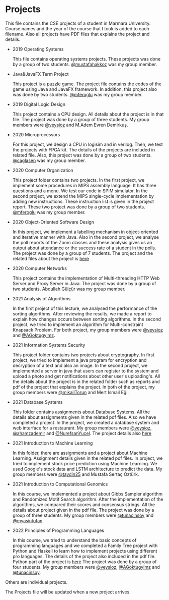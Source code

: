 

# Projects

  This file contains the CSE projects of a student in Marmara University. Course names and the year of the course that I took is added to each filename. Also all projects have PDF files that explains the project and details.

* 2019 Operating Systems

  This file contains operating systems projects. These projects was done by a group of two students. [@mustafahakkoz](https://github.com/mustafahakkoz) was my group member.
  
  
  
* Java&JavaFX Term Project

  This project is a puzzle game. The project file contains the codes of the game using Java and JavaFX framework. In addition, this project also was done by two students. [@mferoglu](https://github.com/mferoglu) was my group member.

  

* 2019 Digital Logic Design

  This project contains a CPU design. All details about the project is in that file. The project was done by a group of three students. My group members were [@veysioz](https://github.com/veysioz) and M.Adem Evren Demirkuş.

  

* 2020 Microprocessors
  
  For this project, we design a CPU in logisim and in verilog. Then, we test the projects with FPGA kit. The details of the projects are included in related file. Also, this project was done by a group of two students. [@caglasen](https://github.com/caglasen) was my group member.
  
  
  
* 2020 Computer Organization
  
  This project folder contains two projects. In the first project, we implement some procedures in MIPS assembly language. It has three questions and a menu. We test our code in SPIM simulator. In the second project, we extend the MIPS single-cycle implementation by adding new instructions. These instruction list is given in the project report. These two project was done by a group of two students. [@mferoglu](https://github.com/mferoglu) was my group member.
  
  
  
* 2020 Object-Oriented Software Design

  In this project, we implement a labelling mechanism in object-oriented and iterative manner with Java. Also in the second project, we analyse the poll reports of the Zoom classes and these analysis gives us an output about attendance or the success rate of a student in the polls. The project was done by a group of 7 students. The project and the related files about the project is [here](https://github.com/enesgarip/CSE3063F20P1_GRP19 )
  
  
  
* 2020 Computer Networks

  This project contains the implementation of Multi-threading HTTP Web Server and Proxy Server in Java.  The project was done by a group of two students. Abdullah Gülçür was my group member.

  

* 2021 Analysis of Algorithms

  In the first project of this lecture, we analysed the performance of the sorting algorithms. After reviewing the results, we made a report to explain how changes occurs between sorting algorithms. In the second project, we tried to implement an algorithm for Multi-constraint Knapsack Problem.  For both project, my group members were [@veysioz](https://github.com/veysioz) and [@AGoktugylmz](https://github.com/AGoktugylmz).

  

* 2021 Information Systems Security

  This project folder contains two projects about cryptography. In first project, we tried to implement a java program for encryption and decryption of a text and also an image. In the second project, we implemented a server in java that users can register to the system and upload a photo and get notifications about other user's uploading's. All the details about the project is in the related folder such as reports and pdf of the project that explains the project. In both of the project, my group members were  [@mikailTorun](https://github.com/mikailTorun) and Mert İsmail Eği.

  

* 2021 Database Systems

  This folder contains assignments about Database Systems. All the details about assignments given in the related pdf files. Also we have completed a project. In the project, we created a database system and web interface for a restaurant. My group members were [@veysioz](https://github.com/veysioz), [@ahamzademir](https://github.com/ahamzademir) and [@NurefsanYucel](https://github.com/NurefsanYucel). The project details also [here](https://github.com/enesgarip/CSE3055-Database-Systems-2021)

  

* 2021 Introduction to Machine Learning

  In this folder, there are assignments and a project about Machine Learning. Assignment details given in the related pdf files. In project, we tried to implement stock price prediction using Machine Learning. We used Google's stock data and LSTM architecture to predict the data. My group members were [@taydin25](https://github.com/taydin25) and Mustafa Sertaç Öztürk.

  

* 2021 Introduction to Computational Genomics

  In this course, we implemented a project about Gibbs Sampler algorithm and Randomized Motif Search algorithm. After the implementation of the algorithms, we compared their scores and consensus strings. All the details about project given in the pdf file. The project was done by a group of three students. My group members were [@tunacinsoy](https://github.com/tunacinsoy) and [@myasintufan](https://github.com/myasintufan)

  
* 2022 Principles of Programming Languages

  In this course, we tried to understand the basic concepts of programming languages and we completed a Family Tree project with Python and Haskell to learn how to implement projects using different pro
  languages. The details of the project also included in the pdf file. Python part of the project is [here](https://github.com/veysioz/family-tree-warehouse) The project was done by a group of four students. My group members were [@veysioz](https://github.com/veysioz), [@AGoktugylmz](https://github.com/AGoktugylmz) and [@tunacinsoy](https://github.com/tunacinsoy). 



Others are individual projects. 

The Projects file will be updated when a new project arrives.
